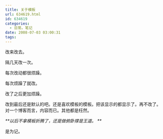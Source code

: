 ```yaml
---
title: 关于模板
url: 634619.html
id: 634619
categories:
  - 日常。笔记
date: 2008-07-03 03:00:31
tags:
---
```


改来改去。

隔几天改一次。

每次改动都很烦躁。

每次烦躁了就改。

改了之后更加烦躁。

改到最后还是默认的吧。还是喜欢模板的模板。把该显示的都显示了。再不改了。对一个博客而言，内容而已。其他都是枉然。

_**以后不拿模板折腾了，还是做俯卧撑是王道。 **_

是为记。